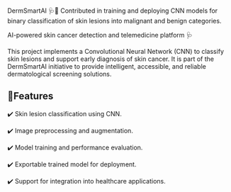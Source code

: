 DermSmartAI 🩺🤖
Contributed in training and deploying CNN models for binary classification of skin lesions into malignant and benign categories.

AI-powered skin cancer detection and telemedicine platform 🩺

This project implements a Convolutional Neural Network (CNN) to classify skin lesions and support early diagnosis of skin cancer. 
It is part of the DermSmartAI initiative to provide intelligent, accessible, and reliable dermatological screening solutions.

## 📌Features
✔️ Skin lesion classification using CNN.

✔️ Image preprocessing and augmentation.

✔️ Model training and performance evaluation.

✔️ Exportable trained model for deployment.

✔️ Support for integration into healthcare applications.
